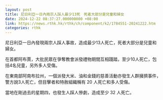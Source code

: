 ```yaml
---
layout: post
title: 尼日利亞一日內兩宗人踩人最少13死　死者大部分是兒童和婦女
date: 2024-12-22 08:37:27.000000000 +08:00
link: https://news.rthk.hk/rthk/ch/component/k2/1784551-20241222.htm
categories: rthk
---
```


尼日利亞一日內發現兩宗人踩人事故，造成最少13人死亡，死者大部分是兒童和婦女。

在首都阿布賈，大批民眾在爭奪教會派發禮物期間互相踐踏，至少10人死亡，包括4名兒童，另外多人受傷。

在東南部阿南布拉州，一個派發大米、油和金錢的慈善活動亦發生人群擁擠事件，警方說3人死亡，但目擊者和特赦組織稱有 20 人死亡和多人受傷。

當地在剛過去的星期四，也發生人踩人慘劇，造成至少 32 人死亡。

